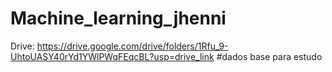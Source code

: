 # Machine_learning_jhenni
Drive: https://drive.google.com/drive/folders/1Rfu_9-UhtoUASY40rYd1YWlPWqFEqcBL?usp=drive_link   #dados base para estudo 
